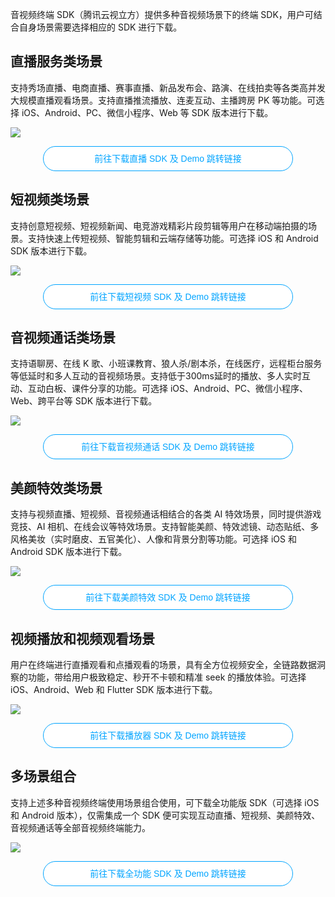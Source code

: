 音视频终端 SDK（腾讯云视立方）提供多种音视频场景下的终端 SDK，用户可结合自身场景需要选择相应的 SDK 进行下载。

<style>
.inbuttom{height: 40px;width: 400px;min-width: 24px;padding: 0 20px;background-color: #fff;color: #00a4ff;border: 1px solid #00a4ff;line-height: 30px;text-align: center;cursor: pointer;outline: 0 none;box-sizing: border-box;text-decoration: none;font-size: 12px;vertical-align: middle;white-space: nowrap;display:block;margin:0  auto;border-radius:100px;font-size:14px}
</style>

## 直播服务类场景
支持秀场直播、电商直播、赛事直播、新品发布会、路演、在线拍卖等各类高并发大规模直播观看场景。支持直播推流播放、连麦互动、主播跨房 PK 等功能。可选择 iOS、Android、PC、微信小程序、Web 等 SDK 版本进行下载。

![](https://qcloudimg.tencent-cloud.cn/raw/81edae02cd0ba3bb47ba40b72007ce43.jpg)

<input type="button" value="前往下载直播 SDK 及 Demo 跳转链接" class="inbuttom" onclick="window.open('https://cloud.tencent.com/document/product/454/7873#.E4.BA.92.E5.8A.A8.E7.9B.B4.E6.92.AD-live');reportEvent({name: 'demo-click-web', ext1: 'pusher'});" />




## 短视频类场景
支持创意短视频、短视频新闻、电竞游戏精彩片段剪辑等用户在移动端拍摄的场景。支持快速上传短视频、智能剪辑和云端存储等功能。可选择 iOS 和 Android SDK 版本进行下载。

![](https://qcloudimg.tencent-cloud.cn/raw/6359ab7598905fe8e9e1e9de6909cea7.jpg)

<input type="button" value="前往下载短视频 SDK 及 Demo 跳转链接" class="inbuttom" onclick="window.open('https://cloud.tencent.com/document/product/584/9366');reportEvent({name: 'demo-click-web', ext1: 'pusher'});" />

## 音视频通话类场景
支持语聊房、在线 K 歌、小班课教育、狼人杀/剧本杀，在线医疗，远程柜台服务等低延时和多人互动的音视频场景。支持低于300ms延时的播放、多人实时互动、互动白板、课件分享的功能。可选择 iOS、Android、PC、微信小程序、Web、跨平台等 SDK 版本进行下载。

![](https://qcloudimg.tencent-cloud.cn/raw/88cf5e8e88270ebdf2a4949f2f965fba.jpg)

<input type="button" value="前往下载音视频通话 SDK 及 Demo 跳转链接" class="inbuttom" onclick="window.open('https://cloud.tencent.com/document/product/647/32689');reportEvent({name: 'demo-click-web', ext1: 'pusher'});" />


## 美颜特效类场景
支持与视频直播、短视频、音视频通话相结合的各类 AI 特效场景，同时提供游戏竞技、AI 相机、在线会议等特效场景。支持智能美颜、特效滤镜、动态贴纸、多风格美妆（实时磨皮、五官美化）、人像和背景分割等功能。可选择 iOS 和 Android SDK 版本进行下载。

![](https://qcloudimg.tencent-cloud.cn/raw/712024b72f3139cd7af038d230e82e52.jpg)

<input type="button" value="前往下载美颜特效 SDK 及 Demo 跳转链接" class="inbuttom" onclick="window.open('https://cloud.tencent.com/document/product/616/65876');reportEvent({name: 'demo-click-web', ext1: 'pusher'});" />


## 视频播放和视频观看场景
用户在终端进行直播观看和点播观看的场景，具有全方位视频安全，全链路数据洞察的功能，带给用户极致稳定、秒开不卡顿和精准 seek 的播放体验。可选择 iOS、Android、Web 和 Flutter SDK 版本进行下载。

![](https://qcloudimg.tencent-cloud.cn/raw/81f290cfddab666d5e814c7fbb122b39.jpg)

<input type="button" value="前往下载播放器 SDK 及 Demo 跳转链接" class="inbuttom" onclick="window.open('https://cloud.tencent.com/document/product/881/20205');reportEvent({name: 'demo-click-web', ext1: 'pusher'});" />

## 多场景组合
支持上述多种音视频终端使用场景组合使用，可下载全功能版 SDK（可选择 iOS 和 Android 版本），仅需集成一个 SDK 便可实现互动直播、短视频、美颜特效、音视频通话等全部音视频终端能力。

![](https://qcloudimg.tencent-cloud.cn/raw/ad925f093e02aa141d009b28154fe324.jpg)

<input type="button" value="前往下载全功能 SDK 及 Demo 跳转链接" class="inbuttom" onclick="window.open('https://cloud.tencent.com/document/product/454/7873#ALL');reportEvent({name: 'demo-click-web', ext1: 'pusher'});" />


